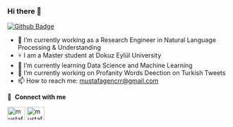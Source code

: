 ### Hi there 👋


[![Github Badge](https://img.shields.io/badge/-Github-000?style=quare&labelColor=000&logo=Github&logoColor=white&link=link)](https://github.com/mustafa-gencer) 


- 🔭 I’m currently working as a Research Engineer in Natural Language Processing & Understanding
- ⚡ I am a Master student at Dokuz Eylül University
- 🌱 I’m currently learning Data Science and Machine Learning
- 👯 I’m currently working on Profanity Words Deection on Turkish Tweets
- 📫 How to reach me: mustafagencrr@gmail.com

🔗 &nbsp;**Connect with me**
<p align="left">

<a href="https://linkedin.com/in/mustafa-gencer" target="blank"><img align="center" src="https://raw.githubusercontent.com/rahuldkjain/github-profile-readme-generator/master/src/images/icons/Social/linked-in-alt.svg" alt="mustafa-gencer" height="30" width="40" /></a>
<a href="https://stackoverflow.com/users/12445069/mustafa-gencer" target="blank"><img align="center" src="https://raw.githubusercontent.com/rahuldkjain/github-profile-readme-generator/master/src/images/icons/Social/stack-overflow.svg" alt="mustafa-gencer" height="30" width="40" /></a>
